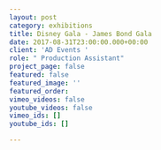 ```yaml
---
layout: post
category: exhibitions
title: Disney Gala - James Bond Gala
date: 2017-08-31T23:00:00.000+00:00
client: 'AD Events '
role: " Production Assistant"
project_page: false
featured: false
featured_image: ''
featured_order: 
vimeo_videos: false
youtube_videos: false
vimeo_ids: []
youtube_ids: []

---
```

